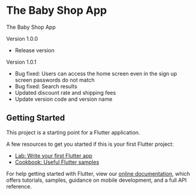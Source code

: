 # The Baby Shop App

The Baby Shop App

Version 1.0.0
- Release version

Version 1.0.1
- Bug fixed: Users can access the home screen even in the sign up screen passwords do not match 
- Bug fixed: Search results
- Updated discount rate and shipping fees
- Update version code and version name

## Getting Started

This project is a starting point for a Flutter application.

A few resources to get you started if this is your first Flutter project:

- [Lab: Write your first Flutter app](https://flutter.dev/docs/get-started/codelab)
- [Cookbook: Useful Flutter samples](https://flutter.dev/docs/cookbook)

For help getting started with Flutter, view our
[online documentation](https://flutter.dev/docs), which offers tutorials,
samples, guidance on mobile development, and a full API reference.
